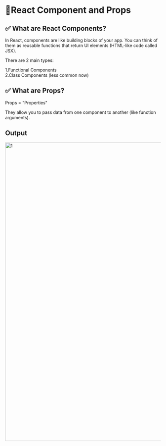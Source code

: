 <h1>🚀React Component and Props</h1>

<div>
<h2>✅ What are React Components?</h2>

In React, components are like building blocks of your app. You can think of them as reusable functions that return UI elements (HTML-like code called JSX).

There are 2 main types:
<div>
1.Functional Components
</div>
<div>
2.Class Components (less common now)
</div>



<h2>✅ What are Props?</h2>

Props = "Properties"

They allow you to pass data from one component to another (like function arguments).

<h2>Output</h2>
<img width="1912" height="965" alt="1" src="https://github.com/user-attachments/assets/78f0b6aa-1a1c-4bc3-a193-6cef62bf4c06" />



